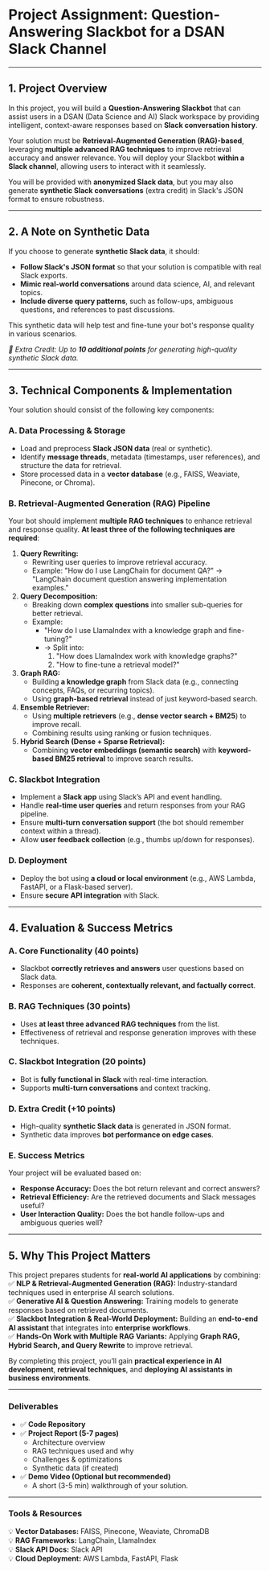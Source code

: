 # **Project Assignment: Question-Answering Slackbot for a DSAN Slack Channel**

---

## **1\. Project Overview**

In this project, you will build a **Question-Answering Slackbot** that can assist users in a DSAN (Data Science and AI) Slack workspace by providing intelligent, context-aware responses based on **Slack conversation history**.

Your solution must be **Retrieval-Augmented Generation (RAG)-based**, leveraging **multiple advanced RAG techniques** to improve retrieval accuracy and answer relevance. You will deploy your Slackbot **within a Slack channel**, allowing users to interact with it seamlessly.

You will be provided with **anonymized Slack data**, but you may also generate **synthetic Slack conversations** (extra credit) in Slack's JSON format to ensure robustness.

---

## **2\. A Note on Synthetic Data**

If you choose to generate **synthetic Slack data**, it should:

* **Follow Slack's JSON format** so that your solution is compatible with real Slack exports.  
* **Mimic real-world conversations** around data science, AI, and relevant topics.  
* **Include diverse query patterns**, such as follow-ups, ambiguous questions, and references to past discussions.

This synthetic data will help test and fine-tune your bot's response quality in various scenarios.

*📌 Extra Credit: Up to **10 additional points** for generating high-quality synthetic Slack data.*

---

## **3\. Technical Components & Implementation**

Your solution should consist of the following key components:

### **A. Data Processing & Storage**

* Load and preprocess **Slack JSON data** (real or synthetic).  
* Identify **message threads**, metadata (timestamps, user references), and structure the data for retrieval.  
* Store processed data in a **vector database** (e.g., FAISS, Weaviate, Pinecone, or Chroma).

### **B. Retrieval-Augmented Generation (RAG) Pipeline**

Your bot should implement **multiple RAG techniques** to enhance retrieval and response quality. **At least three of the following techniques are required**:

1. **Query Rewriting:**  
   * Rewriting user queries to improve retrieval accuracy.  
   * Example: "How do I use LangChain for document QA?" → "LangChain document question answering implementation examples."  
2. **Query Decomposition:**  
   * Breaking down **complex questions** into smaller sub-queries for better retrieval.  
   * Example:  
     * "How do I use LlamaIndex with a knowledge graph and fine-tuning?"  
     * → Split into:  
       1. "How does LlamaIndex work with knowledge graphs?"  
       2. "How to fine-tune a retrieval model?"  
3. **Graph RAG:**  
   * Building **a knowledge graph** from Slack data (e.g., connecting concepts, FAQs, or recurring topics).  
   * Using **graph-based retrieval** instead of just keyword-based search.  
4. **Ensemble Retriever:**  
   * Using **multiple retrievers** (e.g., **dense vector search \+ BM25**) to improve recall.  
   * Combining results using ranking or fusion techniques.  
5. **Hybrid Search (Dense \+ Sparse Retrieval):**  
   * Combining **vector embeddings (semantic search)** with **keyword-based BM25 retrieval** to improve search results.

### **C. Slackbot Integration**

* Implement a **Slack app** using Slack’s API and event handling.  
* Handle **real-time user queries** and return responses from your RAG pipeline.  
* Ensure **multi-turn conversation support** (the bot should remember context within a thread).  
* Allow **user feedback collection** (e.g., thumbs up/down for responses).

### **D. Deployment**

* Deploy the bot using **a cloud or local environment** (e.g., AWS Lambda, FastAPI, or a Flask-based server).  
* Ensure **secure API integration** with Slack.

---

## **4\. Evaluation & Success Metrics**

### **A. Core Functionality (40 points)**

* Slackbot **correctly retrieves and answers** user questions based on Slack data.  
* Responses are **coherent, contextually relevant, and factually correct**.

### **B. RAG Techniques (30 points)**

* Uses **at least three advanced RAG techniques** from the list.  
* Effectiveness of retrieval and response generation improves with these techniques.

### **C. Slackbot Integration (20 points)**

* Bot is **fully functional in Slack** with real-time interaction.  
* Supports **multi-turn conversations** and context tracking.

### **D. Extra Credit (+10 points)**

* High-quality **synthetic Slack data** is generated in JSON format.  
* Synthetic data improves **bot performance on edge cases**.

### **E. Success Metrics**

Your project will be evaluated based on:

* **Response Accuracy:** Does the bot return relevant and correct answers?  
* **Retrieval Efficiency:** Are the retrieved documents and Slack messages useful?  
* **User Interaction Quality:** Does the bot handle follow-ups and ambiguous queries well?

---

## **5\. Why This Project Matters**

This project prepares students for **real-world AI applications** by combining: ✅ **NLP & Retrieval-Augmented Generation (RAG):** Industry-standard techniques used in enterprise AI search solutions.  
✅ **Generative AI & Question Answering:** Training models to generate responses based on retrieved documents.  
✅ **Slackbot Integration & Real-World Deployment:** Building an **end-to-end AI assistant** that integrates into **enterprise workflows**.  
✅ **Hands-On Work with Multiple RAG Variants:** Applying **Graph RAG, Hybrid Search, and Query Rewrite** to improve retrieval.

By completing this project, you’ll gain **practical experience in AI development**, **retrieval techniques**, and **deploying AI assistants in business environments**.

---

### **Deliverables**

* ✅ **Code Repository**  
* ✅ **Project Report (5-7 pages)**  
  * Architecture overview  
  * RAG techniques used and why  
  * Challenges & optimizations  
  * Synthetic data (if created)  
* ✅ **Demo Video (Optional but recommended)**  
  * A short (3-5 min) walkthrough of your solution.

---

### **Tools & Resources**

💡 **Vector Databases:** FAISS, Pinecone, Weaviate, ChromaDB  
💡 **RAG Frameworks:** LangChain, LlamaIndex  
💡 **Slack API Docs:** Slack API  
💡 **Cloud Deployment:** AWS Lambda, FastAPI, Flask
